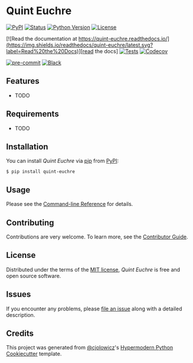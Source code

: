 # Quint Euchre

[![PyPI](https://img.shields.io/pypi/v/quint-euchre.svg)][pypi status]
[![Status](https://img.shields.io/pypi/status/quint-euchre.svg)][pypi status]
[![Python Version](https://img.shields.io/pypi/pyversions/quint-euchre)][pypi status]
[![License](https://img.shields.io/pypi/l/quint-euchre)][license]

[![Read the documentation at https://quint-euchre.readthedocs.io/](https://img.shields.io/readthedocs/quint-euchre/latest.svg?label=Read%20the%20Docs)][read the docs]
[![Tests](https://github.com/Qblack/quint-euchre/workflows/Tests/badge.svg)][tests]
[![Codecov](https://codecov.io/gh/Qblack/quint-euchre/branch/main/graph/badge.svg)][codecov]

[![pre-commit](https://img.shields.io/badge/pre--commit-enabled-brightgreen?logo=pre-commit&logoColor=white)][pre-commit]
[![Black](https://img.shields.io/badge/code%20style-black-000000.svg)][black]

[pypi status]: https://pypi.org/project/quint-euchre/
[read the docs]: https://quint-euchre.readthedocs.io/
[tests]: https://github.com/Qblack/quint-euchre/actions?workflow=Tests
[codecov]: https://app.codecov.io/gh/Qblack/quint-euchre
[pre-commit]: https://github.com/pre-commit/pre-commit
[black]: https://github.com/psf/black

## Features

- TODO

## Requirements

- TODO

## Installation

You can install _Quint Euchre_ via [pip] from [PyPI]:

```console
$ pip install quint-euchre
```

## Usage

Please see the [Command-line Reference] for details.

## Contributing

Contributions are very welcome.
To learn more, see the [Contributor Guide].

## License

Distributed under the terms of the [MIT license][license],
_Quint Euchre_ is free and open source software.

## Issues

If you encounter any problems,
please [file an issue] along with a detailed description.

## Credits

This project was generated from [@cjolowicz]'s [Hypermodern Python Cookiecutter] template.

[@cjolowicz]: https://github.com/cjolowicz
[pypi]: https://pypi.org/
[hypermodern python cookiecutter]: https://github.com/cjolowicz/cookiecutter-hypermodern-python
[file an issue]: https://github.com/Qblack/quint-euchre/issues
[pip]: https://pip.pypa.io/

<!-- github-only -->

[license]: https://github.com/Qblack/quint-euchre/blob/main/LICENSE
[contributor guide]: https://github.com/Qblack/quint-euchre/blob/main/CONTRIBUTING.md
[command-line reference]: https://quint-euchre.readthedocs.io/en/latest/usage.html
